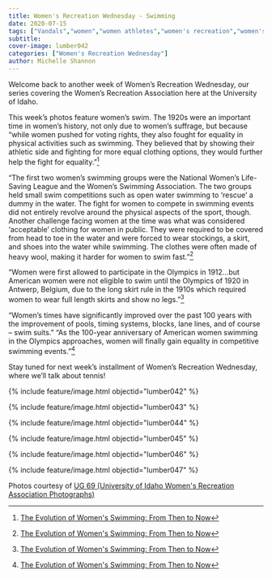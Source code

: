 ```yaml
---
title: Women's Recreation Wednesday - Swimming
date: 2020-07-15
tags: ["Vandals","women","women athletes","women's recreation","women's sports","women in sports","women's recreation Wednesday","moscou","university history","university archives"]
subtitle: 
cover-image: lumber042
categories: ["Women's Recreation Wednesday"]
author: Michelle Shannon
---
```


Welcome back to another week of Women’s Recreation
Wednesday, our series covering the Women’s Recreation Association here at the
University of Idaho.

This week’s photos feature women’s swim. The 1920s were
an important time in women’s history, not only due to women’s suffrage, but
because “while women pushed for voting rights, they also fought for equality in
physical activities such as swimming. They believed that by showing their
athletic side and fighting for more equal clothing options, they would further
help the fight for equality.”[^1]

“The first two women’s swimming groups were the National
Women’s Life-Saving League and the Women’s Swimming Association. The two groups
held small swim competitions such as open water swimming to ‘rescue’ a dummy in
the water. The fight for women to compete in swimming events did not entirely
revolve around the physical aspects of the sport, though. Another challenge
facing women at the time was what was considered ‘acceptable’ clothing for
women in public. They were required to be covered from head to toe in the water
and were forced to wear stockings, a skirt, and shoes into the water while
swimming. The clothes were often made of heavy wool, making it harder for women
to swim fast.”[^1]

“Women were first allowed to participate in the Olympics
in 1912…but American women were not eligible to swim until the Olympics of 1920
in Antwerp, Belgium, due to the long skirt rule in the 1910s which required
women to wear full length skirts and show no legs.”[^1]

“Women’s times have significantly improved over the past
100 years with the improvement of pools, timing systems, blocks, lane lines,
and of course – swim suits.” “As the 100-year anniversary of American women
swimming in the Olympics approaches, women will finally gain equality in
competitive swimming events.”[^1]

Stay tuned for next week’s installment of Women’s
Recreation Wednesday, where we’ll talk about tennis!

{% include feature/image.html objectid="lumber042" %}

{% include feature/image.html objectid="lumber043" %}

{% include feature/image.html objectid="lumber044" %}

{% include feature/image.html objectid="lumber045" %}

{% include feature/image.html objectid="lumber046" %}

{% include feature/image.html objectid="lumber047" %}

Photos courtesy of [UG 69 (University of Idaho Women's Recreation Association Photographs)](http://archiveswest.orbiscascade.org/ark:/80444/xv152953/op=fstyle.aspx?t=k&amp;q=)

[^1]: [The Evolution of Women's Swimming: From Then to Now](https://www.swimmingworldmagazine.com/news/the-evolution-of-womens-swimming-from-then-to-now/)